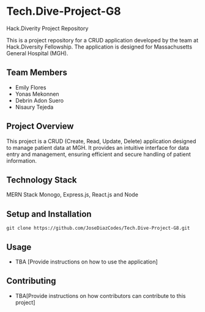 # Tech.Dive-Project-G8

Hack.Diverity Project Repository

This is a project repository for a CRUD application developed by the team at Hack.Diversity Fellowship. The application is designed for Massachusetts General Hospital (MGH).

## Team Members

- Emily Flores
- Yonas Mekonnen
- Debrin Adon Suero
- Nisaury Tejeda

## Project Overview

This project is a CRUD (Create, Read, Update, Delete) application designed to manage patient data at MGH. It provides an intuitive interface for data entry and management, ensuring efficient and secure handling of patient information.

## Technology Stack

MERN Stack
Monogo, Express.js, React.js and Node

## Setup and Installation

`git clone https://github.com/JoseDiazCodes/Tech.Dive-Project-G8.git`

## Usage

- TBA [Provide instructions on how to use the application]

## Contributing

- TBA[Provide instructions on how contributors can contribute to this project]
